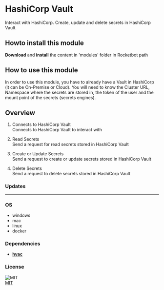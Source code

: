 



# HashiCorp Vault
  
Interact with HashiCorp. Create, update and delete secrets in HashiCorp Vault.  

## Howto install this module
  
__Download__ and __install__ the content in 'modules' folder in Rocketbot path
## How to use this module
  
In order to use this module, you have to already have a Vault in HashiCorp (it can be On-Premise or Cloud).
You will need to know the Cluster URL, Namespace where the secrets are stored in, the token of the user and the mount point of the secrets (secrets engines).

## Overview


1. Connects to HashiCorp Vault  
Connects to HashiCorp Vault to interact with

2. Read Secrets  
Send a request for read secrets stored in HashiCorp Vault

3. Create or Update Secrets  
Send a request to create or update secrets stored in HashiCorp Vault

4. Delete Secrets  
Send a request to delete secrets stored in HashiCorp Vault
### Updates


----
### OS

- windows
- mac
- linux
- docker

### Dependencies
- [**hvac**](https://pypi.org/project/hvac/)
### License
  
![MIT](https://camo.githubusercontent.com/107590fac8cbd65071396bb4d04040f76cde5bde/687474703a2f2f696d672e736869656c64732e696f2f3a6c6963656e73652d6d69742d626c75652e7376673f7374796c653d666c61742d737175617265)  
[MIT](http://opensource.org/licenses/mit-license.ph)